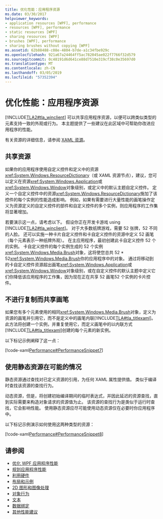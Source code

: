 ```yaml
---
title: 优化性能：应用程序资源
ms.date: 03/30/2017
helpviewer_keywords:
- application resources [WPF], performance
- resources [WPF], performance
- static resources [WPF]
- sharing resources [WPF]
- brushes [WPF], performance
- sharing brushes without copying [WPF]
ms.assetid: 62b88488-c08e-4804-b7de-a1c34fbe929c
ms.openlocfilehash: 921a67a24464ff5ac782045ae022f7766f32d579
ms.sourcegitcommit: 0c48191d6d641ce88d7510e319cf38c0e35697d0
ms.translationtype: MT
ms.contentlocale: zh-CN
ms.lasthandoff: 03/05/2019
ms.locfileid: "57352394"
---
```

# <a name="optimizing-performance-application-resources"></a>优化性能：应用程序资源
[!INCLUDE[TLA2#tla_winclient](../../../../includes/tla2sharptla-winclient-md.md)] 可以共享应用程序资源，以便可以跨类似类型的元素支持一致的外观或行为。 本主题提供了一些建议在此区域中可帮助你改进应用程序的性能。  
  
 有关资源的详细信息，请参阅 [XAML 资源](xaml-resources.md)。  
  
## <a name="sharing-resources"></a>共享资源  
 如果你的应用程序使用自定义控件和定义中的资源<xref:System.Windows.ResourceDictionary>（或 XAML 资源节点），建议，您可以定义在资源<xref:System.Windows.Application>或<xref:System.Windows.Window>对象级别，或定义中的默认主题自定义控件。 定义一个自定义控件中的资源<xref:System.Windows.ResourceDictionary>施加了该控件的每个实例的性能造成影响。 例如，如果有需要进行大量性能的画笔操作定义为资源定义的自定义控件的部件和自定义控件的多个实例，则应用程序的工作集将显著增加。  
  
 若要演示这一点，请考虑以下。 假设你正在开发卡游戏 using [!INCLUDE[TLA2#tla_winclient](../../../../includes/tla2sharptla-winclient-md.md)]。 对于大多数纸牌游戏，需要 52 张牌，52 不同的人脸。 还可以实施一种卡片自定义控件和卡自定义控件的资源中定义 52 画笔 （每个元素表示一种纸牌外观）。 在主应用程序，最初创建此卡自定义控件 52 个的实例。 卡自定义控件的每个实例生成的 52 个实例<xref:System.Windows.Media.Brush>对象，这将使您总共 52 * 52<xref:System.Windows.Media.Brush>你的应用程序中的对象。 通过将移动到的卡自定义控件资源超出画笔<xref:System.Windows.Application>或<xref:System.Windows.Window>对象级别，或在自定义控件的默认主题中定义它们你降低该应用程序的工作集，因为现在正在共享 52 画笔52 个实例的卡片控件。  
  
## <a name="sharing-a-brush-without-copying"></a>不进行复制而共享画笔  
 如果您有多个元素使用的相同<xref:System.Windows.Media.Brush>对象，定义为资源的画笔并引用它，而不是定义中的画笔内联[!INCLUDE[TLA#tla_titlexaml](../../../../includes/tlasharptla-titlexaml-md.md)]。 此方法将创建一个实例，并重复使用它，而定义画笔中的以内联方式[!INCLUDE[TLA#tla_titlexaml](../../../../includes/tlasharptla-titlexaml-md.md)]创建的每个元素的新实例。  
  
 以下标记示例阐释了这一点：  
  
 [!code-xaml[Performance#PerformanceSnippet7](~/samples/snippets/csharp/VS_Snippets_Wpf/Performance/CSharp/BrushResource.xaml#performancesnippet7)]  
  
## <a name="use-static-resources-when-possible"></a>使用静态资源在可能的情况  
 静态资源通过查找对已定义资源的引用，为任何 XAML 属性提供值。 类似于编译时查找该资源的查找行为。  
  
 动态资源，但是，将创建初始编译期间的临时表达式，并因此延迟的资源查找，直到实际需要来构造对象请求的资源值为止。 该资源的查找行为是类似于运行时查找，它会影响性能。 使用静态资源应尽可能使用动态资源仅在必要时你应用程序中。  
  
 以下标记示例演示如何使用这两种类型的资源：  
  
 [!code-xaml[Performance#PerformanceSnippet8](~/samples/snippets/csharp/VS_Snippets_Wpf/Performance/CSharp/DynamicResource.xaml#performancesnippet8)]  
  
## <a name="see-also"></a>请参阅
- [优化 WPF 应用程序性能](optimizing-wpf-application-performance.md)
- [规划应用程序性能](planning-for-application-performance.md)
- [利用硬件](optimizing-performance-taking-advantage-of-hardware.md)
- [布局和示例](optimizing-performance-layout-and-design.md)
- [2D 图形和图像处理](optimizing-performance-2d-graphics-and-imaging.md)
- [对象行为](optimizing-performance-object-behavior.md)
- [文本](optimizing-performance-text.md)
- [数据绑定](optimizing-performance-data-binding.md)
- [其他性能建议](optimizing-performance-other-recommendations.md)
